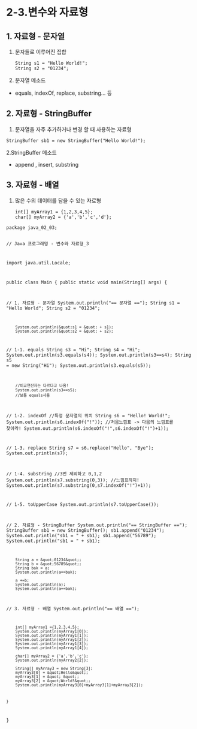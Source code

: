 <h1 id="2-3변수와-자료형">2-3.변수와 자료형</h1>
<h2 id="1-자료형---문자열">1. 자료형 - 문자열</h2>
<ol>
<li><p>문자들로 이루어진 집합</p>
<pre><code class="language-java">String s1 = &quot;Hello World!&quot;;
String s2 = &quot;01234&quot;;</code></pre>
</li>
<li><p>문자열 메소드</p>
</li>
</ol>
<ul>
<li>equals, indexOf, replace, substring... 등</li>
</ul>
<h2 id="2-자료형---stringbuffer">2. 자료형 - StringBuffer</h2>
<ol>
<li>문자열을 자주 추가하거나 변경 할 때 사용하는 자료형</li>
</ol>
<pre><code class="language-java">StringBuffer sb1 = new StringBuffer(&quot;Hello World!&quot;);</code></pre>
<p>2.StringBuffer 메소드</p>
<ul>
<li>append , insert, substring</li>
</ul>
<h2 id="3-자료형---배열">3. 자료형 - 배열</h2>
<ol>
<li>많은 수의 데이터를 담을 수 있는 자료형<pre><code class="language-java">int[] myArray1 = {1,2,3,4,5};
char[] myArray2 = {'a','b','c','d'};</code></pre>
</li>
</ol>
<pre><code class="language-java">package java_02_03;

// Java 프로그래밍 - 변수와 자료형_3

import java.util.Locale;

public class Main {
    public static void main(String[] args) {

//      1. 자료형 - 문자열
        System.out.println(&quot;== 문자열 ==&quot;);
        String s1 = &quot;Hello World&quot;;
        String s2 = &quot;01234&quot;;

        System.out.println(&quot;s1 = &quot; + s1);
        System.out.println(&quot;s2 = &quot; + s2);


//      1-1. equals
        String s3 = &quot;Hi&quot;;
        String s4 = &quot;Hi&quot;;
        System.out.println(s3.equals(s4));
        System.out.println(s3==s4);
        String s5 = new String(&quot;Hi&quot;);
        System.out.println(s3.equals(s5));

        //비교연산자는 다르다고 나옴!
        System.out.println(s3==s5);
        //보통 equals사용
//      1-2. indexOf
        //특정 문자열의 위치
        String s6 = &quot;Hello! World!&quot;;
        System.out.println(s6.indexOf(&quot;!&quot;));
        //처음느낌표 -&gt; 다음의 느낌표를 찾아라!
        System.out.println(s6.indexOf(&quot;!&quot;,s6.indexOf(&quot;!&quot;)+1));

//      1-3. replace
        String s7 = s6.replace(&quot;Hello&quot;, &quot;Bye&quot;);
        System.out.println(s7);

//      1-4. substring
        //3번 제외하고 0,1,2
        System.out.println(s7.substring(0,3));
        //느낌표까지!
        System.out.println(s7.substring(0,s7.indexOf(&quot;!&quot;)+1));

//      1-5. toUpperCase
        System.out.println(s7.toUpperCase());


//      2. 자료형 - StringBuffer
        System.out.println(&quot;== StringBuffer ==&quot;);
        StringBuffer sb1 = new StringBuffer();
        sb1.append(&quot;01234&quot;);
        System.out.println(&quot;sb1 = &quot; + sb1);
        sb1.append(&quot;56789&quot;);
        System.out.println(&quot;sb1 = &quot; + sb1);


        String a = &quot;01234&quot;;
        String b = &quot;56789&quot;;
        String bak = a;
        System.out.println(a==bak);

        a +=b;
        System.out.println(a);
        System.out.println(a==bak);





//      3. 자료형 - 배열
        System.out.println(&quot;== 배열 ==&quot;);


        int[] myArray1 ={1,2,3,4,5};
        System.out.println(myArray1[0]);
        System.out.println(myArray1[1]);
        System.out.println(myArray1[2]);
        System.out.println(myArray1[3]);
        System.out.println(myArray1[4]);

        char[] myArray2 = {'a','b','c'};
        System.out.println(myArray2[2]);

        String[] myArray3 = new String[3];
        myArray3[0] = &quot;Hello&quot;;
        myArray3[1] = &quot; &quot;;
        myArray3[2] = &quot;World!&quot;;
        System.out.println(myArray3[0]+myArray3[1]+myArray3[2]);



    }
}

</code></pre>